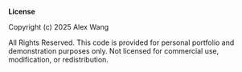 **License**

Copyright (c) 2025 Alex Wang

All Rights Reserved.
This code is provided for personal portfolio and demonstration purposes only.
Not licensed for commercial use, modification, or redistribution.